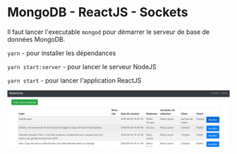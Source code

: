 # MongoDB - ReactJS - Sockets

Il faut lancer l'executable `mongod` pour démarrer le serveur de base de données MongoDB.

`yarn` - pour installer les dépendances

`yarn start:server` - pour lancer le serveur NodeJS

`yarn start` - pour lancer l'application ReactJS

![front_page](./img.JPG) 